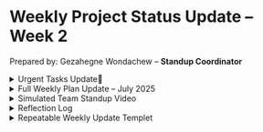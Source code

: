 # Weekly Project Status Update – Week 2

Prepared by: Gezahegne Wondachew – **Standup Coordinator**

<details>
  <summary> Urgent Tasks Update🚨</summary>

 ### 📝 Very Urgent Tasks

  1. **T-106: Fix Login Button on Mobile** (@Sara)
      - **Status:** In Progress | Blocked by unclear repro steps.
      - **Action:** Sara to confirm steps with QA team ASAP.
      - **Note:** This login issue has huge customer impact.

  2. **T-105: Write Internal Release Notes** (@gezahegne)
      - **Status:** To Do | Needed for stakeholder sync.
      - **Action:** Assign owner within 30 mins (suggest @Moses?).
      - **Note:** This is very time-sensitive for stakeholder sync.
  3. **T-101: API Endpoint for Rewards Summary** (@Sam)
      - **Status:** In Progress | PR not merged. Potential blocker.
      - **Action:** Sam to clarify if help needed from backend team.
      - **Note:** Stale PR risks delays can cause project bottlenecks.
</details>


<details>
<summary>Full Weekly Plan Update – July 2025</summary>

### 📝 This Week Plan Update

| Task ID | Title                            | Status      | Owner   | Notes                                                  |
|---------|----------------------------------|-------------|---------|--------------------------------------------------------|
| T-104   | Partner API Integration (Beta)   | ✅ Done     | @Moses  | Deployed last Friday. Zero bugs reported.             |
| T-101   | API Endpoint for Rewards Summary | 🚧 In Progress | @Sam    | PR pending review. Possible blocker (needs escalation?)|
| T-106   | Fix Login Button on Mobile       | 🚧 In Progress | @Sara   | Repro steps unclear. Awaiting QA input.               |
| T-103   | Test Coverage for Rewards Module | 🚧 In Progress | Gezahegne     | Tests written; awaiting review.                       |
| T-102   | Frontend UI for Dashboard Graphs | ⛔ Blocked  | @Sara   | Design handoff delayed (Figma not updated).           |

## ⏭️ Next Steps
1. Assign **T-105** (Release Notes) and **T-107** (Tooltips) by EOD.  
2. Resolve PR for **T-101** with backend team.  
3. QA sync for **T-106** repro steps.

</details>


<details>
<summary>Simulated Team Standup Video </summary> 
Video Link here
</details>

<details>
  <summary>Reflection Log</summary>

### 📝 Reflection Log – Week 2

#### What was unclear at first?
- The current status of some tasks wasn't clear due to outdated Jira tickets and scattered Slack messages.
- Some tasks were unassigned or lacked detailed notes.

#### What helped you move forward?
- Cross-referencing the task board with Slack updates helped piece together accurate statuses.
- Prioritizing clarity over perfection allowed faster decision-making.

#### How would you improve this process next week?
- Implement a weekly template to standardize updates.
- Encourage teammates to keep Jira more up-to-date.
- Set a reminder for design handoffs to avoid delays like with T-102.

</details>
<details>
  <summary>Repeatable Weekly Update Templet</summary>

https://docs.google.com/spreadsheets/d/1vX97_OgqiWmKGqAqwLWV36fMUVosQiMKbb86jZMZWBs/edit?usp=sharing

</details>

